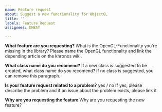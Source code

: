 ```yaml
---
name: Feature request
about: Suggest a new functionality for ObjectGL
title: ''
labels: Feature Request
assignees: DM8AT

---
```


**What feature are you requesting?**
What is the OpenGL-Functionality you're missing in the library? Please name the OpenGL functionality and link the depending article on the khronos wiki. 

**What class name do you recomend?**
If a new class is suggested to be created, what class name do you recomend? If no class is suggested, you can remove this paragraph. 

**Is your feature request related to a problem?**
yes / no
If yes, please describe the problem and if an issue about the problem exists, please link it

**Why are you requesting the feature**
Why are you requesting the new feature?

